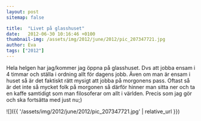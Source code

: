 ```yaml
---
layout: post
sitemap: false

title:  "Livet på glasshuset"
date:   2012-06-30 10:16:46 +0100
thumbnail-img: /assets/img/2012/june/2012/pic_207347721.jpg
author: Eva
tags: ["2012"]
---
```


Hela helgen har jag/kommer jag öppna på glasshuset. Dvs att jobba ensam i 4 timmar och ställa i ordning allt för dagens jobb. Även om man är ensam i huset så är det faktiskt rätt mysigt att jobba på morgonens pass. Oftast så är det inte så mycket folk på morgonen så därför hinner man sitta ner och ta en kaffe samtidigt som man filosoferar om allt i världen. Precis som jag gör och ska fortsätta med just nu;)

![]({{ '/assets/img/2012/june/2012/pic_207347721.jpg'  | relative_url }})

